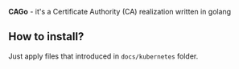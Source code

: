 **CAGo** - it's a Certificate Authority (CA) realization written in golang

## How to install?

Just apply files that introduced in `docs/kubernetes` folder.
